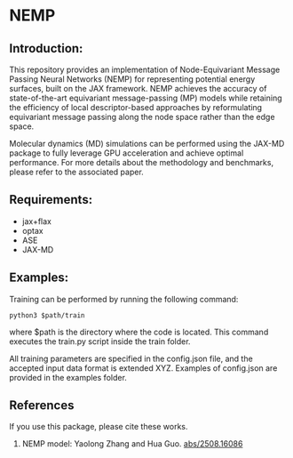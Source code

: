 # NEMP
## Introduction:
This repository provides an implementation of Node-Equivariant Message Passing Neural Networks (NEMP) for representing potential energy surfaces, built on the JAX framework. NEMP achieves the accuracy of state-of-the-art equivariant message-passing (MP) models while retaining the efficiency of local descriptor-based approaches by reformulating equivariant message passing along the node space rather than the edge space.

Molecular dynamics (MD) simulations can be performed using the JAX-MD package to fully leverage GPU acceleration and achieve optimal performance. For more details about the methodology and benchmarks, please refer to the associated paper.
## Requirements:
* jax+flax
* optax
* ASE
* JAX-MD

## Examples:
Training can be performed by running the following command:
```
python3 $path/train
```
where $path is the directory where the code is located. This command executes the train.py script inside the train folder.

All training parameters are specified in the config.json file, and the accepted input data format is extended XYZ. Examples of config.json are provided in the examples folder.

## References
If you use this package, please cite these works.
1. NEMP model: Yaolong Zhang and Hua Guo. [abs/2508.16086](https://arxiv.org/abs/2508.16086)
